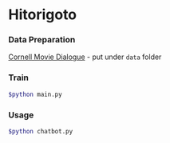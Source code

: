 # Hitorigoto

### Data Preparation

[Cornell Movie Dialogue](https://www.cs.cornell.edu/~cristian/Cornell_Movie-Dialogs_Corpus.html) - put under `data` folder



### Train
```bash
$python main.py
```

### Usage
```bash
$python chatbot.py
```

